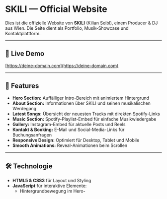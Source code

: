 # SKILI — Official Website

Dies ist die offizielle Website von **SKILI** (Kilian Seibl), einem Producer & DJ aus Wien. Die Seite dient als Portfolio, Musik-Showcase und Kontaktplattform.

---

## 🔗 Live Demo
[https://deine-domain.com](https://deine-domain.com)  

---

## 🎵 Features
- **Hero Section:** Auffälliger Intro-Bereich mit animiertem Hintergrund
- **About Section:** Informationen über SKILI und seinen musikalischen Werdegang
- **Latest Songs:** Übersicht der neuesten Tracks mit direkten Spotify-Links
- **Music Section:** Spotify-Playlist-Embed für einfache Musikwiedergabe
- **Gallery:** Instagram-Embed für aktuelle Posts und Reels
- **Kontakt & Booking:** E-Mail und Social-Media-Links für Buchungsanfragen
- **Responsive Design:** Optimiert für Desktop, Tablet und Mobile
- **Smooth Animations:** Reveal-Animationen beim Scrollen

---

## 🛠️ Technologie
- **HTML5 & CSS3** für Layout und Styling
- **JavaScript** für interaktive Elemente:
  - Hintergrundbewegung im Hero-

